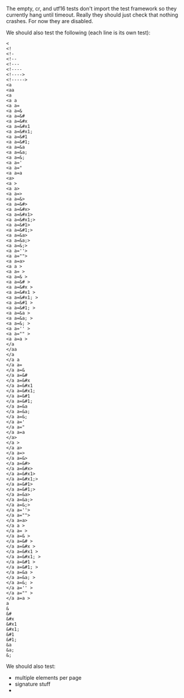 The empty, cr, and utf16 tests don't import the test framework so they
currently hang until timeout. Really they should just check that
nothing crashes. For now they are disabled.

We should also test the following (each line is its own test):

```
<
<!
<!-
<!--
<!---
<!----
<!---->
<!----->
<a
<aa
<a 
<a a
<a a=
<a a=&
<a a=&#
<a a=&#x
<a a=&#x1
<a a=&#x1;
<a a=&#1
<a a=&#1;
<a a=&a
<a a=&a;
<a a=&;
<a a='
<a a="
<a a=a
<a>
<a >
<a a>
<a a=>
<a a=&>
<a a=&#>
<a a=&#x>
<a a=&#x1>
<a a=&#x1;>
<a a=&#1>
<a a=&#1;>
<a a=&a>
<a a=&a;>
<a a=&;>
<a a=''>
<a a="">
<a a=a>
<a a >
<a a= >
<a a=& >
<a a=&# >
<a a=&#x >
<a a=&#x1 >
<a a=&#x1; >
<a a=&#1 >
<a a=&#1; >
<a a=&a >
<a a=&a; >
<a a=&; >
<a a='' >
<a a="" >
<a a=a >
</a
</aa
</a 
</a a
</a a=
</a a=&
</a a=&#
</a a=&#x
</a a=&#x1
</a a=&#x1;
</a a=&#1
</a a=&#1;
</a a=&a
</a a=&a;
</a a=&;
</a a='
</a a="
</a a=a
</a>
</a >
</a a>
</a a=>
</a a=&>
</a a=&#>
</a a=&#x>
</a a=&#x1>
</a a=&#x1;>
</a a=&#1>
</a a=&#1;>
</a a=&a>
</a a=&a;>
</a a=&;>
</a a=''>
</a a="">
</a a=a>
</a a >
</a a= >
</a a=& >
</a a=&# >
</a a=&#x >
</a a=&#x1 >
</a a=&#x1; >
</a a=&#1 >
</a a=&#1; >
</a a=&a >
</a a=&a; >
</a a=&; >
</a a='' >
</a a="" >
</a a=a >
a
&
&#
&#x
&#x1
&#x1;
&#1
&#1;
&a
&a;
&;
```

We should also test:

- multiple elements per page
- signature stuff
- <t>
